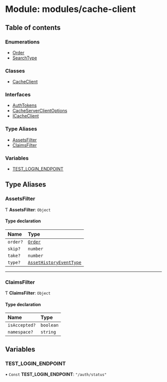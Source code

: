 # Module: modules/cache-client

## Table of contents

### Enumerations

- [Order](../enums/modules_cache_client.Order.md)
- [SearchType](../enums/modules_cache_client.SearchType.md)

### Classes

- [CacheClient](../classes/modules_cache_client.CacheClient.md)

### Interfaces

- [AuthTokens](../interfaces/modules_cache_client.AuthTokens.md)
- [CacheServerClientOptions](../interfaces/modules_cache_client.CacheServerClientOptions.md)
- [ICacheClient](../interfaces/modules_cache_client.ICacheClient.md)

### Type Aliases

- [AssetsFilter](modules_cache_client.md#assetsfilter)
- [ClaimsFilter](modules_cache_client.md#claimsfilter)

### Variables

- [TEST\_LOGIN\_ENDPOINT](modules_cache_client.md#test_login_endpoint)

## Type Aliases

### AssetsFilter

Ƭ **AssetsFilter**: `Object`

#### Type declaration

| Name | Type |
| :------ | :------ |
| `order?` | [`Order`](../enums/modules_cache_client.Order.md) |
| `skip?` | `number` |
| `take?` | `number` |
| `type?` | [`AssetHistoryEventType`](../enums/modules_assets.AssetHistoryEventType.md) |

___

### ClaimsFilter

Ƭ **ClaimsFilter**: `Object`

#### Type declaration

| Name | Type |
| :------ | :------ |
| `isAccepted?` | `boolean` |
| `namespace?` | `string` |

## Variables

### TEST\_LOGIN\_ENDPOINT

• `Const` **TEST\_LOGIN\_ENDPOINT**: ``"/auth/status"``
